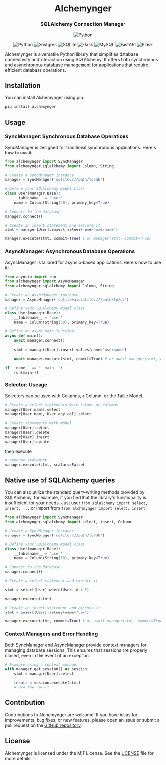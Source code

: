 <h1 align="center"> Alchemynger </h1> 
<h3 align="center"> SQLAlchemy Connection Manager </h3>

<p align="center">
    <img alt="Python" src="https://img.shields.io/badge/python-3.8_|_3.9_|_3.10_|_3.11-blue" />
</p>
<p align="center">
    <img alt="Python" src="https://img.shields.io/badge/python-3670A0?style=for-the-badge&logo=python&logoColor=ffdd54" />
    <img alt="Зostgres" src="https://img.shields.io/badge/postgres-%23316192.svg?style=for-the-badge&logo=postgresql&logoColor=white" />
    <img alt="SQLite" src="https://img.shields.io/badge/sqlite-%2307405e.svg?style=for-the-badge&logo=sqlite&logoColor=white" />
    <img alt="Flask" src="https://img.shields.io/badge/flask-%23000.svg?style=for-the-badge&logo=flask&logoColor=white" />
    <img alt="MySQL" src="https://img.shields.io/badge/mysql-%2300f.svg?style=for-the-badge&logo=mysql&logoColor=white" /> 
    <img alt="FastAPI" src="https://img.shields.io/badge/FastAPI-005571?style=for-the-badge&logo=fastapi" />
    <img alt="Flask" src="https://img.shields.io/badge/flask-%23000.svg?style=for-the-badge&logo=flask&logoColor=white" />
</p>


Alchemynger is a versatile Python library that simplifies database connectivity and interaction using SQLAlchemy. It offers both synchronous and asynchronous database management for applications that require efficient database operations. 


## Installation

You can install Alchemynger using pip:

```bash
pip install alchemynger
```

## Usage

### SyncManager: Synchronous Database Operations

SyncManager is designed for traditional synchronous applications. Here's how to use it:

```python
from alchemynger import SyncManager
from alchemynger.sqlalchemy import Column, String

# Create a SyncManager instance
manager = SyncManager('sqlite:///path/to/db')

# Define your SQLAlchemy model class
class User(manager.Base):
    __tablename__ = 'user'
    name = Column(String(30), primary_key=True)

# Connect to the database
manager.connect()

# Create an insert statement and execute it
stmt = manager[User].insert.values(name='username')

manager.execute(stmt, commit=True) # or manager(stmt, commit=True)
```

### AsyncManager: Asynchronous Database Operations

AsyncManager is tailored for asyncio-based applications. Here's how to use it:

```python
from asyncio import run
from alchemynger import AsyncManager
from alchemynger.sqlalchemy import Column, String

# Create an AsyncManager instance
manager = AsyncManager('sqlite+aiosqlite:///path/to/db')

# Define your SQLAlchemy model class
class User(manager.Base):
    __tablename__ = 'user'
    name = Column(String(30), primary_key=True)

# Define an async main function
async def main():
    await manager.connect()
    
    stmt = manager[User].insert.values(name='username')

    await manager.execute(stmt, commit=True) # or await manager(stmt, commit=True)

if __name__ == "__main__":
    run(main())
```

### Selector: Useage

Selectors can be used with Columns, a Column, or the Table Model.

```python
# Create a select statements with column or columns
manager[User.name].select
manager[User.name, User.any_col].select
```

```python
# Create statements with model
manager[User].select
manager[User].delete
manager[User].insert
manager[User].update
```
then execute
```python
# execute statement
manager.execute(stmt, scalars=False)
```

## Native use of SQLAlchemy queries
You can also utilize the standard query-writing methods provided by SQLAlchemy, for example, if you find that the library's functionality is insufficient for your needs. Just user `from sqlalchemy import select, insert, ...` or import from `from alchemynger import select, insert`

```python
from alchemynger import SyncManager
from alchemynger.sqlalchemy import select, insert, Column

# Create a SyncManager instance
manager = SyncManager('sqlite:///path/to/db')

# Define your SQLAlchemy model class
class User(manager.Base):
    __tablename__ = 'user'
    name = Column(String(30), primary_key=True)

# Connect to the database
manager.connect()

# Create a select statement and execute it

stmt = select(User).where(User.id > 5)

manager.execute(stmt)

# Create an insert statement and execute it
stmt = insert(User).values(name="Lex")

manager.execute(stmt, commit=True) # or await manager(stmt, commit=True)
```

### Context Managers and Error Handling

Both SyncManager and AsyncManager provide context managers for managing database sessions. This ensures that sessions are properly closed, even in the event of an exception.

```python
# Example using a context manager
with manager.get_session() as session:
    stmt = manager[User].select

    result = session.execute(stmt)
    # Use the result
```

## Contribution

Contributions to Alchemynger are welcome! If you have ideas for improvements, bug fixes, or new features, please open an issue or submit a pull request on the [GitHub repository](https://github.com/Resheba/Alchemynger).

## License

Alchemynger is licensed under the MIT License. See the [LICENSE](https://github.com/Resheba/Alchemynger/blob/main/LICENSE) file for more details.
